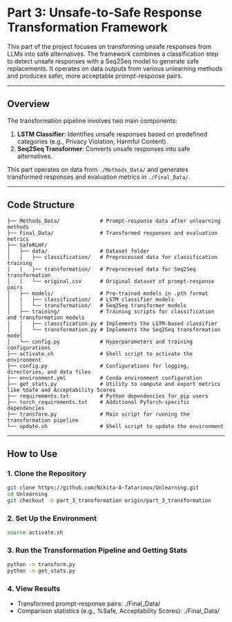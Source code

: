 # Part 3: Unsafe-to-Safe Response Transformation Framework

This part of the project focuses on transforming unsafe responses from LLMs into safe alternatives. The framework combines a classification step to detect unsafe responses with a Seq2Seq model to generate safe replacements. It operates on data outputs from various unlearning methods and produces safer, more acceptable prompt-response pairs.

---

## Overview

The transformation pipeline involves two main components:
1. **LSTM Classifier**: Identifies unsafe responses based on predefined categories (e.g., Privacy Violation, Harmful Content).
2. **Seq2Seq Transformer**: Converts unsafe responses into safe alternatives.

This part operates on data from `./Methods_Data/` and generates transformed responses and evaluation metrics in `./Final_Data/`.

---

## Code Structure

```
├── Methods_Data/             # Prompt-response data after unlearning methods
├── Final_Data/               # Transformed responses and evaluation metrics
├── SafeRLHF/
│   ├── data/                 # Dataset folder
│   |   ├── classification/   # Preprocessed data for classification training
│   |   ├── transformation/   # Preprocessed data for Seq2Seq transformation
│   |   └── original.csv      # Original dataset of prompt-response pairs
│   ├── models/               # Pre-trained models in .pth format
│   |   ├── classification/   # LSTM classifier models
│   |   └── transformation/   # Seq2Seq transformer models
│   ├── training/             # Training scripts for classification and transformation models
│   │   ├── classification.py # Implements the LSTM-based classifier
│   │   └── transformation.py # Implements the Seq2Seq transformation model
│   └── config.py             # Hyperparameters and training configurations
├── activate.sh               # Shell script to activate the environment
├── config.py                 # Configurations for logging, directories, and data files
├── environment.yml           # Conda environment configuration
├── get_stats.py              # Utility to compute and export metrics like %Safe and Acceptability Scores
├── requirements.txt          # Python dependencies for pip users
├── torch_requirements.txt    # Additional PyTorch-specific dependencies
├── transform.py              # Main script for running the transformation pipeline
└── update.sh                 # Shell script to update the environment
```

---

## How to Use

### 1. Clone the Repository
```bash
git clone https://github.com/Nikita-A-Tatarinov/Unlearning.git
cd Unlearning
git checkout -b part_3_transformation origin/part_3_transformation
```

### 2. Set Up the Environment
```bash
source activate.sh
```

### 3. Run the Transformation Pipeline and Getting Stats
```bash
python -m transform.py
python -m get_stats.py
```

### 4. View Results
- Transformed prompt-response pairs: ./Final_Data/
- Comparison statistics (e.g., %Safe, Acceptability Scores): ./Final_Data/

